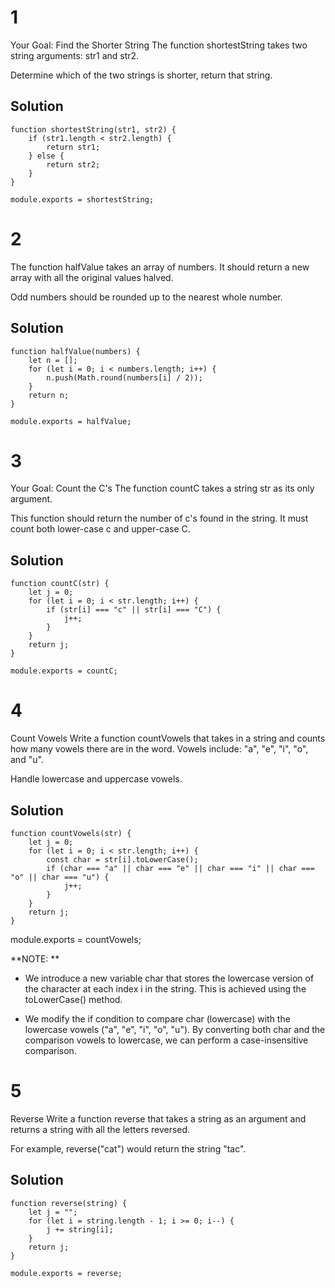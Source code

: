# 1

 Your Goal: Find the Shorter String
The function shortestString takes two string arguments: str1 and str2.

Determine which of the two strings is shorter, return that string.

## Solution 

```
function shortestString(str1, str2) {
    if (str1.length < str2.length) {
        return str1;
    } else {
        return str2;
    }
}

module.exports = shortestString;
```

# 2

The function halfValue takes an array of numbers. It should return a new array with all the original values halved.

Odd numbers should be rounded up to the nearest whole number.

## Solution 

```
function halfValue(numbers) {
    let n = [];
    for (let i = 0; i < numbers.length; i++) {
        n.push(Math.round(numbers[i] / 2));
    }
    return n;
}

module.exports = halfValue;

```

# 3

Your Goal: Count the C's
The function countC takes a string str as its only argument.

This function should return the number of c's found in the string. It must count both lower-case c and upper-case C.

## Solution 

```
function countC(str) {
    let j = 0;
    for (let i = 0; i < str.length; i++) {
        if (str[i] === "c" || str[i] === "C") {
            j++;
        }
    }
    return j;
}

module.exports = countC;

```

# 4

Count Vowels
Write a function countVowels that takes in a string and counts how many vowels there are in the word. Vowels include: "a", "e", "i", "o", and "u".

Handle lowercase and uppercase vowels.

## Solution 

```
function countVowels(str) {
    let j = 0;
    for (let i = 0; i < str.length; i++) {
        const char = str[i].toLowerCase();
        if (char === "a" || char === "e" || char === "i" || char === "o" || char === "u") {
            j++;
        }
    }
    return j;
}
```

module.exports = countVowels;

**NOTE: **

- We introduce a new variable char that stores the lowercase version of the character at each index i in the string. This is achieved using the toLowerCase() method.

- We modify the if condition to compare char (lowercase) with the lowercase vowels ("a", "e", "i", "o", "u"). By converting both char and the comparison vowels to lowercase, we can perform a case-insensitive comparison.


# 5

Reverse
Write a function reverse that takes a string as an argument and returns a string with all the letters reversed.

For example, reverse("cat") would return the string "tac".

## Solution

```
function reverse(string) {
    let j = "";
    for (let i = string.length - 1; i >= 0; i--) {
        j += string[i];
    }
    return j;
}

module.exports = reverse;

```
